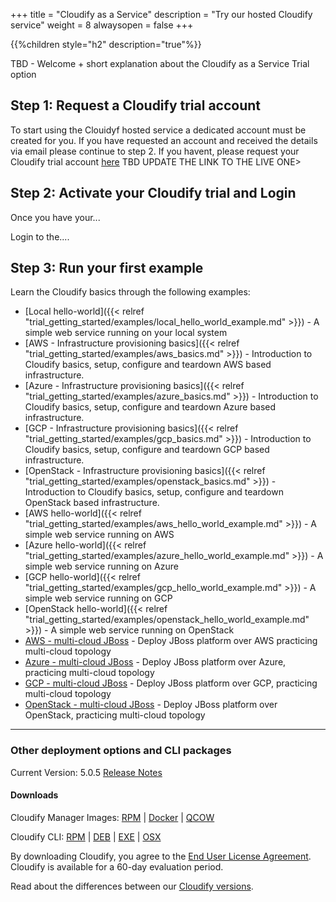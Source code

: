 +++
title = "Cloudify as a Service"
description = "Try our hosted Cloudify service"
weight = 8
alwaysopen = false
+++

{{%children style="h2" description="true"%}}

TBD - Welcome + short explanation about the Cloudify as a Service Trial option


## Step 1: Request a Cloudify trial account

To start using the Clouidyf hosted service a dedicated account must be created for you. If you have requested an account and received the details via email please continue to step 2.
If you havent, please request your Cloudify trial account [here](https://docs.docker.com/install) TBD UPDATE THE LINK TO THE LIVE ONE>

## Step 2: Activate your Cloudify trial and Login

Once you have your...


Login to the....

## Step 3: Run your first example

Learn the Cloudify basics through the following examples:

* [Local hello-world]({{< relref "trial_getting_started/examples/local_hello_world_example.md" >}}) - A simple web service running on your local system
* [AWS - Infrastructure provisioning basics]({{< relref "trial_getting_started/examples/aws_basics.md" >}}) - Introduction to Cloudify basics, setup, configure and teardown AWS based infrastructure.
* [Azure - Infrastructure provisioning basics]({{< relref "trial_getting_started/examples/azure_basics.md" >}}) - Introduction to Cloudify basics, setup, configure and teardown Azure based infrastructure.
* [GCP - Infrastructure provisioning basics]({{< relref "trial_getting_started/examples/gcp_basics.md" >}}) - Introduction to Cloudify basics, setup, configure and teardown GCP based infrastructure.
* [OpenStack - Infrastructure provisioning basics]({{< relref "trial_getting_started/examples/openstack_basics.md" >}}) - Introduction to Cloudify basics, setup, configure and teardown OpenStack based infrastructure.
* [AWS hello-world]({{< relref "trial_getting_started/examples/aws_hello_world_example.md" >}}) - A simple web service running on AWS
* [Azure hello-world]({{< relref "trial_getting_started/examples/azure_hello_world_example.md" >}}) - A simple web service running on Azure
* [GCP hello-world]({{< relref "trial_getting_started/examples/gcp_hello_world_example.md" >}}) - A simple web service running on GCP
* [OpenStack hello-world]({{< relref "trial_getting_started/examples/openstack_hello_world_example.md" >}}) - A simple web service running on OpenStack
* [AWS - multi-cloud JBoss](https://TBD) - Deploy JBoss platform over AWS practicing multi-cloud topology
* [Azure - multi-cloud JBoss](https://TBD) - Deploy JBoss platform over Azure, practicing multi-cloud topology
* [GCP - multi-cloud JBoss](https://TBD) - Deploy JBoss platform over GCP, practicing multi-cloud topology
* [OpenStack - multi-cloud JBoss](https://TBD) - Deploy JBoss platform over OpenStack, practicing multi-cloud topology










___

### Other deployment options and CLI packages

Current Version: 5.0.5         [Release Notes](https://cloudify.co/cloudify-5-0-5-release-notes/)

#### Downloads

Cloudify Manager Images:  [RPM](http://repository.cloudifysource.org/cloudify/5.0.5/ga-release/cloudify-manager-install-5.0.5-ga.x86_64.rpm)	|	[Docker](http://repository.cloudifysource.org/cloudify/5.0.5/ga-release/cloudify-docker-manager-5.0.5.tar)	|	[QCOW](http://repository.cloudifysource.org/cloudify/5.0.5/ga-release/cloudify-manager-5.0.5ga.qcow2)

Cloudify CLI: [RPM](http://repository.cloudifysource.org/cloudify/5.0.5/ga-release/cloudify-cli-5.0.5.1~ga.el6.x86_64.rpm)	|	[DEB](http://repository.cloudifysource.org/cloudify/5.0.5/ga-release/cloudify-cli_5.0.5.1~ga_amd64.deb)	|	[EXE](http://repository.cloudifysource.org/cloudify/5.0.5/ga-release/cloudify-cli-5.0.5.1ga.exe)	|	[OSX](hhttp://repository.cloudifysource.org/cloudify/5.0.5/ga-release/cloudify-cli-5.0.5-ga.pkg)


By downloading Cloudify, you agree to the [End User License Agreement](https://cloudify.co/license). Cloudify is available for a 60-day evaluation period.

Read about the differences between our [Cloudify versions](https://cloudify.co/product/community-enterprise-editions).
